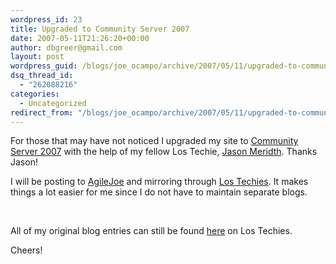 ```yaml
---
wordpress_id: 23
title: Upgraded to Community Server 2007
date: 2007-05-11T21:26:20+00:00
author: dbgreer@gmail.com
layout: post
wordpress_guid: /blogs/joe_ocampo/archive/2007/05/11/upgraded-to-community-server-2007.aspx
dsq_thread_id:
  - "262088216"
categories:
  - Uncategorized
redirect_from: "/blogs/joe_ocampo/archive/2007/05/11/upgraded-to-community-server-2007.aspx/"
---
```

</p> 

For those that may have not noticed I upgraded my site to <a href="http://communityserver.org/" target="_blank">Community Server 2007</a> with the help of my fellow Los Techie, <a href="http://www.lostechies.com/blogs/jason_meridth/default.aspx" target="_blank">Jason Meridth</a>. Thanks Jason! 

I will be posting to <a href="http://www.agilejoe.com/" target="_blank">AgileJoe</a> and mirroring through <a href="http://www.lostechies.com/" target="_blank">Los Techies</a>. It makes things a lot easier for me since I do not have to maintain separate blogs. 

&nbsp; 

All of my original blog entries can still be found <a href="http://www.lostechies.com/blogs/joe_ocampo/default.aspx" target="_blank">here</a> on Los Techies. 

Cheers!

<img src="http://www.agilejoe.com/aggbug.aspx?PostID=11" width="1" height="1" />